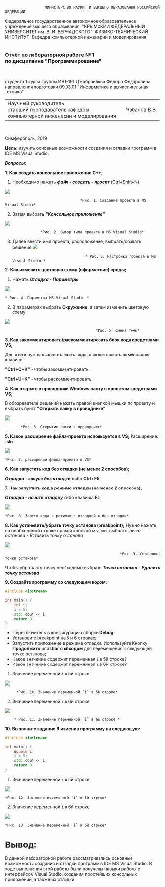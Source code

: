                       МИНИСТЕРСТВО НАУКИ  И ВЫСШЕГО ОБРАЗОВАНИЯ РОССИЙСКОЙ ФЕДЕРАЦИИ

Федеральное государственное автономное образовательное учреждение высшего образования
​							"КРЫМСКИЙ ФЕДЕРАЛЬНЫЙ УНИВЕРСИТЕТ им. В. И. ВЕРНАДСКОГО"
​														ФИЗИКО-ТЕХНИЧЕСКИЙ ИНСТИТУТ 
​											Кафедра компьютерной инженерии и моделирования
<br/><br/>

### 						                         Отчёт по лабораторной работе № 1 <br/>					   по дисциплине "Программирование"
<br/>

студента 1 курса группы ИВТ-191
Джабраилова Федора Федоровича
направления подготовки 09.03.01 "Информатика и вычислительная техника"
<br/>

<table>
<tr><td>Научный руководитель<br/> старший преподаватель кафедры<br/> компьютерной инженерии и моделирования</td>
<td> </td>
<td>Чабанов В.В.</td>
</tr>
</table>



<br/><br/>
			                    																												Симферополь, 2019













**Цель**: изучить основные возможности создания и отладки программ в IDE MS Visual Studio.

***Вопросы:***

**1. Как создать консольное приложение С++;**

  1) Необходимо нажать ***файл - создать - проект*** (Ctrl+Shift+N)


   ![](https://github.com/fedyad99/pr/blob/master/lab1/img/img1.png?raw=true)

                                      *Рис. 1. Создание проекта в MS Visual Studio* 

2) Затем выбрать ***"Консольное приложение"***

 ![](https://github.com/fedyad99/pr/blob/master/lab1/img/img2.png?raw=true)

              		*Рис. 2. Выбор типа проекта в MS Visual Studio* 

3) Далее ввести имя проекта, расположение, выбрать/создать решение
 ![](https://github.com/fedyad99/pr/blob/master/lab1/img/img3.png?raw=true)
 
										* Рис. 3. Настройка проекта в MS Visual Studio * 



**2. Как изменить цветовую схему (оформление) среды;**

1) Нажать ***Отладка - Параметры***

![](https://github.com/fedyad99/pr/blob/master/lab1/img/img4.png?raw=true)

 	* Рис. 4. Параметры MS Visual Studio *  

2) В параметрах выбрать **Окружение**, а затем изменить цветовую схему

![](https://github.com/fedyad99/pr/blob/master/lab1/img/img5.png?raw=true)

                                             *Рис. 5. Смена темы* 

**3. Как закомментировать/раскомментировать блок кода средствами VS;**

Для этого нужно выделить часть кода, а затем нажать комбинацию клавиш:

 **"Сtrl+C+K"**  - чтобы закомментировать

 **"Сtrl+U+K"**  - чтобы раскомментировать

**4. Как открыть в проводнике Windows папку с проектом средствами VS;**

В обозревателе решений нажать правой кнопкой мышки по проекту и выбрать пункт **"Открыть папку в проводнике"**

![](https://github.com/fedyad99/pr/blob/master/lab1/img/img6.png?raw=true)

           *Рис. 6. Открытие папки в проводнике* 

**5. Какое расширение файла-проекта используется в VS;**
Расширение: **.sln**

![](https://github.com/fedyad99/pr/blob/master/lab1/img/img7.png?raw=true)

	*Рис. 7. расширение файла-проекта в VS*

**6. Как запустить код без отладки (не менее 2 способов);**

***Отладка - запуск без отладки*** либо  **Ctrl+F5**

**7. Как запустить код в режиме отладки (не менее 2 способов);**

***Отладка - начать отладку*** либо клавиша **F5**

![](https://github.com/fedyad99/pr/blob/master/lab1/img/img8.png?raw=true)

	*Рис. 8. Запуск кода в режимах с отладкой и без отладки* 

**8. Как установить/убрать точку останова (breakpoint);**
Нужно нажать на необходимой строке правой кнопкой мышки, выбрать *Точка останова - Вставить точку останова*

![](https://github.com/fedyad99/pr/blob/master/lab1/img/img9.png?raw=true)

	​                                                    *Рис. 9. Установка точки останова*                   

Чтобы убрать эту точку необходимо выбрать ***Точка останова - Удалить точку останова***

**9. Создайте программу со следующим кодом:**
``` c++
#include <iostream>

int main() {
    int i;
    i = 5;
    std::cout << i;
    return 0;
}
```

- Переключитесь в конфигурацию сборки **Debug**;
- Установите breakpoint на 5 и 6 строках;
- Запустите приложение в режиме отладки. Используйте Кнопку **Продолжить** или **Шаг с обходом** для перемещения к следующей точке останова;
- Какое значение содержит переменная `i` в 5й строке?
- Какое значение содержит переменная `i` в 6й строке?

1) Значение переменной `i` в 5й строке

![](https://github.com/fedyad99/pr/blob/master/lab1/img/img10.png?raw=true)

         *Рис. 10. Значение переменной `i` в 5й строке*   

2) Значение переменной `i` в 6й строке

![](https://github.com/fedyad99/pr/blob/master/lab1/img/img11.png?raw=true)

	​	 * Рис. 11. Значение переменной `i` в 6й строке *   

**10. Выполните задание 9 изменив программу на следующую:**

```c++
#include <iostream>

int main() {
    double i;
    i = 5;
    std::cout << i;
    return 0;
}
```

1) Значение переменной `i` в 5й строке

![](https://github.com/fedyad99/pr/blob/master/lab1/img/img12.png?raw=true)

	*Рис. 12. Значение переменной `i` в 5й строке*  

2) Значение переменной `i` в 6й строке

![](https://github.com/fedyad99/pr/blob/master/lab1/img/img13.png?raw=true)

	*Рис. 13. Значение переменной `i` в 6й строке*  





# Вывод:

В данной лабораторной работе рассматривались основные возможности создания и отладки программ в IDE MS Visual Studio. В ходе выполнения этой работы были получены навыки работы с интерфейсом Visual Studio, создания простейших консольных приложений, а также их отладки
